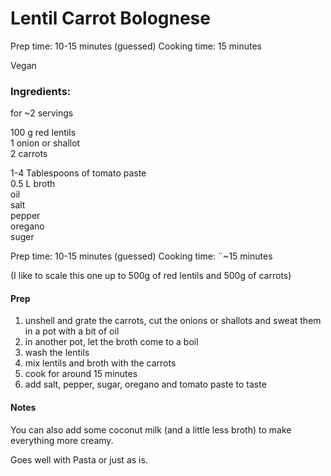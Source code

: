 
# Lentil Carrot Bolognese

Prep time: 10-15 minutes (guessed)
Cooking time: 15 minutes

Vegan

### Ingredients:
for ~2 servings

100 g red lentils  
1 onion or shallot  
2 carrots  
  
1-4 Tablespoons of tomato paste  
0.5 L broth  
oil  
salt  
pepper  
oregano  
suger  

Prep time: 10-15 minutes (guessed)
Cooking time: ¨~15 minutes


(I like to scale this one up to 500g of red lentils and 500g of carrots)


#### Prep
1) unshell and grate the carrots, cut the onions or shallots and sweat them in a pot with a bit of oil
2) in another pot, let the broth come to a boil 
3) wash the lentils
4) mix lentils and broth with the carrots
5) cook for around 15 minutes
6) add salt, pepper, sugar, oregano and tomato paste to taste

#### Notes
You can also add some coconut milk (and a little less broth) to make everything more creamy.

Goes well with Pasta or just as is. 

